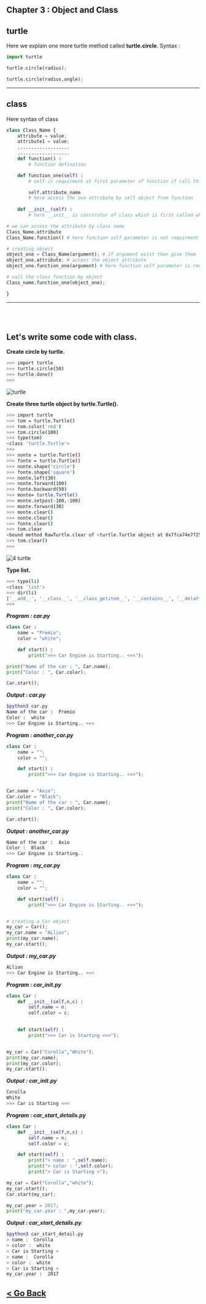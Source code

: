 Chapter 3 : Object and Class
----------------------------

## **turtle**
Here we explain one more turtle method called **turtle.circle**. Syntax : 
```python
import turtle

turtle.circle(radius);

turtle.circle(radius,angle);
```

<hr />

## **class**
Here syntax of class 
```python
class Class_Name {
    attribute = value;
    attribute1 = value;
    ...................
    ...................
    def function() :
        # function defination

    def function_one(self) :
        # self is requirment at first parameter of function if call this function_one from object. self mean own object

        self.attribute_name
        # here access the own attribute by self object from function
    
    def __init__(self) :
        # here __init__ is construtor of class which is first called when creating object.

# we can access the attribute by class name
Class_Name.attribute
Class_Name.function() # here function self parameter is not requirment

# creating object
object_one = Class_Name(argument); # if argument exist then give them
object_one.attribute; # access the object attribute
object_one.function_one(argument) # here function self parameter is requirment;

# call the class function by object
Class_name.function_one(object_one);

}
```

<hr />
<br />
<br />

## Let's write some code with class.


**Create circle by turtle.**
```bash
>>> import turtle
>>> turtle.circle(50)
>>> turtle.done()
>>> 
```
![turtle](./../../asset/part_2_turtle/simple_circle.png)

**Create three turtle object by turtle.Turtle().**
```bash
>>> import turtle
>>> tom = turtle.Turtle()
>>> tom.color('red')
>>> tom.circle(100)
>>> type(tom)
<class 'turtle.Turtle'>
>>> 
>>> nonte = turtle.Turtle()
>>> fonte = turtle.Turtle()
>>> nonte.shape('circle')
>>> fonte.shape('square')
>>> nonte.left(30)
>>> nonte.forward(100)
>>> fonte.backward(50)
>>> monte= turtle.Turtle()
>>> monte.setpos(-100,-100)
>>> monte.forward(30)
>>> monte.clear()
>>> nonte.clear()
>>> fonte.clear()
>>> tom.clear
<bound method RawTurtle.clear of <turtle.Turtle object at 0x7fca74e77250>>
>>> tom.clear()
>>> 
```

![4 turtle](./../../asset/part_2_turtle/4_turtle.png)


**Type list.**
```bash
>>> type(li)
<class 'list'>
>>> dir(li)
['__add__', '__class__', '__class_getitem__', '__contains__', '__delattr__', '__delitem__', '__dir__', '__doc__', '__eq__', '__format__', '__ge__', '__getattribute__', '__getitem__', '__gt__', '__hash__', '__iadd__', '__imul__', '__init__', '__init_subclass__', '__iter__', '__le__', '__len__', '__lt__', '__mul__', '__ne__', '__new__', '__reduce__', '__reduce_ex__', '__repr__', '__reversed__', '__rmul__', '__setattr__', '__setitem__', '__sizeof__', '__str__', '__subclasshook__', 'append', 'clear', 'copy', 'count', 'extend', 'index', 'insert', 'pop', 'remove', 'reverse', 'sort']
>>> 
```

***Program : car.py***
```python
class Car :
    name = "Premio";
    color = "white";

    def start() :
        print(">>> Car Engine is Starting.. <<<");

print("Name of the car : ", Car.name);
print("Color : ", Car.color);

Car.start();
```

***Output : car.py***
```bash
$python3 car.py 
Name of the car :  Premio
Color :  white
>>> Car Engine is Starting.. <<<
```

***Program : another_car.py***
```python
class Car :
    name = "";
    color = "";

    def start() :
        print(">>> Car Engine is Starting.. <<<");


Car.name = "Axio";
Car.color = "Black";
print("Name of the car : ", Car.name);
print("Color : ", Car.color);

Car.start();
```

***Output : another_car.py***
```bash
Name of the car :  Axio
Color :  Black
>>> Car Engine is Starting.. 
```

***Program : my_car.py***
```python
class Car :
    name = "";
    color = "";

    def start(self) :
        print(">>> Car Engine is Starting.. <<<");


# creating a Car object
my_car = Car();
my_car.name = "ALlion";
print(my_car.name);
my_car.start();
```

***Output : my_car.py***
```bash
ALlion
>>> Car Engine is Starting.. <<<
```

***Program : car_init.py***
```python
class Car :
    def __init__(self,n,c) :
        self.name = n;
        self.color = c;
    

    def start(self) :
        print(">>> Car is Starting <<<");


my_car = Car("Corolla","White");
print(my_car.name);
print(my_car.color);
my_car.start();
```

***Output : car_init.py***
```bash
Corolla
White
>>> Car is Starting <<<
```

***Program : car_start_details.py***
```python
class Car :
    def __init__(self,n,c) :
        self.name = n;
        self.color = c;

    def start(self) :
        print("> name : ",self.name);
        print("> color : ",self.color);
        print("> Car is Starting <");

my_car = Car("Corolla","white");
my_car.start();
Car.start(my_car);

my_car.year = 2017;
print("my_car.year : ",my_car.year);
```

***Output : car_start_details.py***
```bash
$python3 car_start_detail.py 
> name :  Corolla
> color :  white
> Car is Starting <
> name :  Corolla
> color :  white
> Car is Starting <
my_car.year :  2017
```

[< Go Back](./../part_2.md)
---------------------------